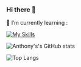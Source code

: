 ### Hi there 👋

🌱 I’m currently learning : 

[![My Skills](https://skillicons.dev/icons?i=js,html,css,nodejs,git)](https://skillicons.dev)




<!--
**AnthonyFebles/AnthonyFebles** is a ✨ _special_ ✨ repository because its `README.md` (this file) appears on your GitHub profile.

Here are some ideas to get you started:

- 🔭 I’m currently working on ...
- 🌱 I’m currently learning ...
- 👯 I’m looking to collaborate on ...
- 🤔 I’m looking for help with ...
- 💬 Ask me about ...
- 📫 How to reach me: ...
- 😄 Pronouns: ...
- ⚡ Fun fact: ...
-->

![Anthony's's GitHub stats](https://github-readme-stats-rosy-one-89.vercel.app/api?username=AnthonyFebles&show_icons=true&theme=tokyonight&card_width=500&include_all_commits=true&rank_icon=github)

![Top Langs](https://github-readme-stats-rosy-one-89.vercel.app/api/top-langs/?username=AnthonyFebles&layout=compact&theme=dark&card_width=500)
